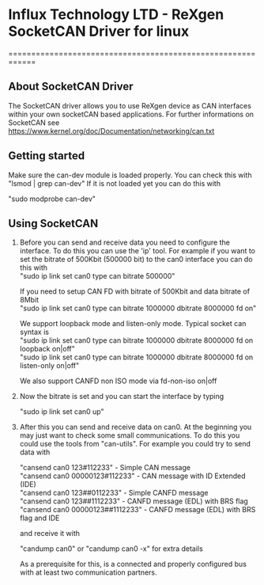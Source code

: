 # Influx Technology LTD - ReXgen SocketCAN Driver for linux
============================================================


About SocketCAN Driver
----------------
The SocketCAN driver allows you to use ReXgen device as CAN interfaces within your own socketCAN based applications. For further informations on SocketCAN see 
https://www.kernel.org/doc/Documentation/networking/can.txt

Getting started
---------------
Make sure the can-dev module is loaded properly. 
   You can check this with "lsmod | grep can-dev"
   If it is not loaded yet you can do this with 

   "sudo modprobe can-dev"

Using SocketCAN
------------------------------------
1) Before you can send and receive data you need to configure 
   the interface. To do this you can use the 'ip' tool. For example if you 
   want to set the bitrate of 500Kbit (500000 bit) to the can0 interface
   you can do this with  
   "sudo ip link set can0 type can bitrate 500000"
   
   If you need to setup CAN FD with bitrate of 500Kbit and data bitrate of 8Mbit  
   "sudo ip link set can0 type can bitrate 1000000 dbitrate 8000000 fd on"
   
   We support loopback mode and listen-only mode. Typical socket can syntax is  
   "sudo ip link set can0 type can bitrate 1000000 dbitrate 8000000 fd on loopback on|off"  
   "sudo ip link set can0 type can bitrate 1000000 dbitrate 8000000 fd on listen-only on|off"
   
   We also support CANFD non ISO mode via fd-non-iso on|off

2) Now the bitrate is set and you can start the interface by typing

   "sudo ip link set can0 up"

3) After this you can send and receive data on can0. At the beginning you may
   just want to check some small communications. To do this you could use the
   tools from "can-utils". For example you could try to send data with

   "cansend can0 123#112233" - Simple CAN message  
   "cansend can0 00000123#112233" - CAN message with ID Extended (IDE)  
   "cansend can0 123##0112233" - Simple CANFD message  
   "cansend can0 123##1112233" - CANFD message (EDL) with BRS flag  
   "cansend can0 00000123##1112233" - CANFD message (EDL) with BRS flag and IDE  
   
   and receive it with 
   
   "candump can0"
   or
   "candump can0 -x" for extra details
   
   As a prerequisite for this, is a connected and properly configured bus with
   at least two communication partners.
